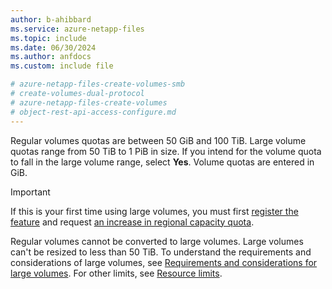 ```yaml
---
author: b-ahibbard
ms.service: azure-netapp-files
ms.topic: include
ms.date: 06/30/2024
ms.author: anfdocs
ms.custom: include file

# azure-netapp-files-create-volumes-smb
# create-volumes-dual-protocol
# azure-netapp-files-create-volumes
# object-rest-api-access-configure.md
---
```


Regular volumes quotas are between 50 GiB and 100 TiB. Large volume quotas range from 50 TiB to 1 PiB in size. If you intend for the volume quota to fall in the large volume range, select **Yes**. Volume quotas are entered in GiB.

>[!IMPORTANT]
> If this is your first time using large volumes, you must first [register the feature](../large-volumes-requirements-considerations.md#register-the-feature) and request [an increase in regional capacity quota](../azure-netapp-files-resource-limits.md#request-limit-increase).
>
>Regular volumes cannot be converted to large volumes. Large volumes can't be resized to less than 50 TiB. To understand the requirements and considerations of large volumes, see [Requirements and considerations for large volumes](../large-volumes-requirements-considerations.md). For other limits, see [Resource limits](../azure-netapp-files-resource-limits.md#resource-limits).
